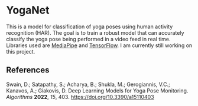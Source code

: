 # YogaNet

This is a model for classification of yoga poses using human activity recognition (HAR). The goal is to train a robust model that can accurately classify the yoga pose being performed in a video feed in real time. Libraries used are [MediaPipe](https://developers.google.com/mediapipe) and [TensorFlow](https://www.tensorflow.org/). I am currently still working on this project.

## References

Swain, D.; Satapathy, S.; Acharya, B.; Shukla, M.; Gerogiannis, V.C.; Kanavos, A.; Giakovis, D. Deep Learning Models for Yoga Pose Monitoring. *Algorithms* **2022**, *15*, 403. https://doi.org/10.3390/a15110403
